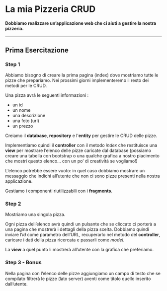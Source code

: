 # La mia Pizzeria CRUD

#### Dobbiamo realizzare un’applicazione web che ci aiuti a gestire la nostra pizzeria.

---

## Prima Esercitazione

### Step 1

Abbiamo bisogno di creare la prima pagina (index) dove mostriamo tutte le pizze che prepariamo. Nei prossimi giorni implementeremo il resto dei metodi per le CRUD.

Una pizza avrà le seguenti informazioni :

- un id
- un nome
- una descrizione
- una foto (url)
- un prezzo

Creiamo il **database**, **repository** e l'**entity** per gestire le CRUD delle pizze.

Implementiamo quindi il **controller** con il metodo *index* che restituisce una **view** per mostrare l’elenco delle pizze caricate dal database (possiamo creare una tabella con bootstrap o una qualche grafica a nostro piacimento che mostri questo elenco... con un po’ di creatività se vogliamo!)

L’elenco potrebbe essere vuoto: in quel caso dobbiamo mostrare un messaggio che indichi all’utente che non ci sono pizze presenti nella nostra applicazione.

Gestiamo i componenti riutilizzabili con i **fragments**.

### Step 2

Mostriamo una singola pizza.

Ogni pizza dell’elenco avrà quindi un pulsante che se cliccato ci porterà a una pagina che mostrerà i dettagli della pizza scelta. Dobbiamo quindi inviare l’*id* come parametro dell’URL, recuperarlo nel metodo del **controller**, caricare i dati della pizza ricercata e passarli come *model*.

La **view** a quel punto li mostrerà all’utente con la grafica che preferiamo.

### Step 3 - Bonus

Nella pagina con l’elenco delle pizze aggiungiamo un campo di testo che se compilato filtrerà le pizze (lato server) aventi come titolo quello inserito dall’utente.